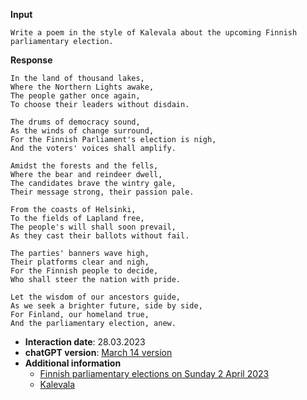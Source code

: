 **Input**

```
Write a poem in the style of Kalevala about the upcoming Finnish parliamentary election.
```

**Response**

```
In the land of thousand lakes,
Where the Northern Lights awake,
The people gather once again,
To choose their leaders without disdain.

The drums of democracy sound,
As the winds of change surround,
For the Finnish Parliament's election is nigh,
And the voters' voices shall amplify.

Amidst the forests and the fells,
Where the bear and reindeer dwell,
The candidates brave the wintry gale,
Their message strong, their passion pale.

From the coasts of Helsinki,
To the fields of Lapland free,
The people's will shall soon prevail,
As they cast their ballots without fail.

The parties' banners wave high,
Their platforms clear and nigh,
For the Finnish people to decide,
Who shall steer the nation with pride.

Let the wisdom of our ancestors guide,
As we seek a brighter future, side by side,
For Finland, our homeland true,
And the parliamentary election, anew.
```


- **Interaction date**: 28.03.2023
- **chatGPT version**: [March 14 version](https://help.openai.com/en/articles/6825453-chatgpt-release-notes)
- **Additional information**
  - [Finnish parliamentary elections on Sunday 2 April 2023](https://valtioneuvosto.fi/en/-//1410853/parliamentary-elections-on-sunday-2-april-2023)
  - [Kalevala](https://en.wikipedia.org/wiki/Kalevala) 
